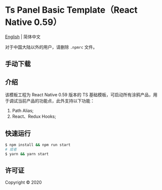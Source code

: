 # Ts Panel Basic Template（React Native 0.59）

[English](./README.md) | 简体中文


对于中国大陆以外的用户，请删除 `.npmrc` 文件。

## 手动下载


## 介绍

该模板工程为 React Native 0.59 版本的 TS 基础模板，可启动所有涂鸦产品，用于调试当前产品的功能点，此外支持以下功能：

1. Path Alias;
2. React、Redux Hooks;


## 快速运行

```bash
$ npm install && npm run start
# 或者
$ yarn && yarn start
```

## 许可证

Copyright © 2020
